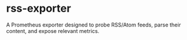 # rss-exporter
A Prometheus exporter designed to probe RSS/Atom feeds, parse their content, and expose relevant metrics.
